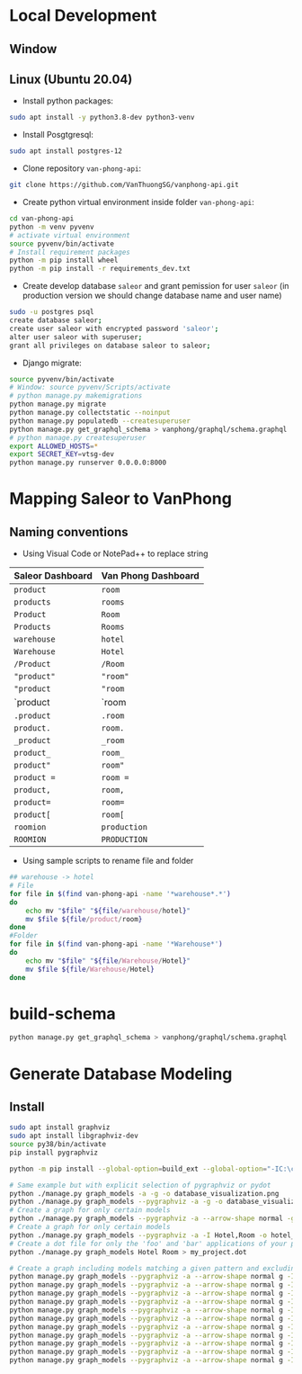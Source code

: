 # Local Development
## Window

## Linux (Ubuntu 20.04)

- Install python packages:

```bash
sudo apt install -y python3.8-dev python3-venv
```

- Install Posgtgresql:

```bash
sudo apt install postgres-12
```

- Clone repository `van-phong-api`:

```bash
git clone https://github.com/VanThuongSG/vanphong-api.git
```
- Create python virtual environment inside folder `van-phong-api`:

```bash
cd van-phong-api
python -m venv pyvenv
# activate virtual environment
source pyvenv/bin/activate
# Install requirement packages
python -m pip install wheel
python -m pip install -r requirements_dev.txt
```

- Create develop database `saleor` and grant pemission for user `saleor` (in production version we should change database name and user name)

```bash
sudo -u postgres psql
create database saleor;
create user saleor with encrypted password 'saleor';
alter user saleor with superuser;
grant all privileges on database saleor to saleor;
```

- Django migrate:

```bash
source pyvenv/bin/activate
# Window: source pyvenv/Scripts/activate
# python manage.py makemigrations
python manage.py migrate
python manage.py collectstatic --noinput
python manage.py populatedb --createsuperuser
python manage.py get_graphql_schema > vanphong/graphql/schema.graphql
# python manage.py createsuperuser
export ALLOWED_HOSTS=*
export SECRET_KEY=vtsg-dev
python manage.py runserver 0.0.0.0:8000
```

# Mapping Saleor to VanPhong
## Naming conventions
- Using Visual Code or NotePad++ to replace string

| Saleor Dashboard   |      Van Phong Dashboard      |
|----------|--------------|
| `product` |  `room` |
| `products` |    `rooms`   |
| `Product` | `Room` |
| `Products` | `Rooms` |
| `warehouse` | `hotel` |
| `Warehouse` | `Hotel` |
| `/Product` | `/Room` |
| `"product"` | `"room"` |
| `"product` | `"room` |
| \`product | \`room |
| `.product` | `.room` |
| `product.` | `room.` |
| `_product` | `_room` |
| `product_` | `room_` |
| `product"` | `room"` |
| `product =` | `room =` |
| `product,` | `room,` |
| `product=` | `room=` |
| `product[` | `room[` |
| `roomion` | `production` |
| `ROOMION` | `PRODUCTION` |


- Using sample scripts to rename file and folder

```sh
## warehouse -> hotel
# File
for file in $(find van-phong-api -name '*warehouse*.*')
do
    echo mv "$file" "${file/warehouse/hotel}"
    mv $file ${file/product/room}
done
#Folder
for file in $(find van-phong-api -name '*Warehouse*')
do
    echo mv "$file" "${file/Warehouse/Hotel}"
    mv $file ${file/Warehouse/Hotel}
done
```

# build-schema 
```bash
python manage.py get_graphql_schema > vanphong/graphql/schema.graphql
```

# Generate Database Modeling
## Install

```bash
sudo apt install graphviz
sudo apt install libgraphviz-dev
source py38/bin/activate
pip install pygraphviz

python -m pip install --global-option=build_ext --global-option="-IC:\cygwin64\usr\include" --global-option="-LC:\cygwin64\lib\graphviz-2.40" pygraphviz

# Same example but with explicit selection of pygraphviz or pydot
python ./manage.py graph_models -a -g -o database_visualization.png
python ./manage.py graph_models --pygraphviz -a -g -o database_visualization.svg
# Create a graph for only certain models
python ./manage.py graph_models --pygraphviz -a --arrow-shape normal -g -o database_visualization.svg
# Create a graph for only certain models
python ./manage.py graph_models --pygraphviz -a -I Hotel,Room -o hotel_room_subsystem.png
# Create a dot file for only the 'foo' and 'bar' applications of your project
python ./manage.py graph_models Hotel Room > my_project.dot

# Create a graph including models matching a given pattern and excluding some of them
python manage.py graph_models --pygraphviz -a --arrow-shape normal g -I *Payment*,*Transaction* -o database_model/saleor.payment.png
python manage.py graph_models --pygraphviz -a --arrow-shape normal g -I *Order*,*Fulfillment*,*Invoice*,*Checkout* -o database_model/saleor.order.png
python manage.py graph_models --pygraphviz -a --arrow-shape normal g -I *Hotel*,*Allocation*,*Stock* -o database_model/saleor.hotel.png
python manage.py graph_models --pygraphviz -a --arrow-shape normal g -I *Shipping* -o database_model/saleor.shipping.png
python manage.py graph_models --pygraphviz -a --arrow-shape normal g -I *Webhook* -o database_model/saleor.webhook.png
python manage.py graph_models --pygraphviz -a --arrow-shape normal g -I *Checkout* -o database_model/saleor.checkout.png
python manage.py graph_models --pygraphviz -a --arrow-shape normal g -I *Customer*,*User*,*Address*,*Permissions*,*Staff* -o database_model/saleor.account.png
python manage.py graph_models --pygraphviz -a --arrow-shape normal g -I *Room*,*VariantImage*,*Occurrence*,*AttributeTranslation*,*Attribute*,*Category* -o database_model/saleor.room.png
python manage.py graph_models --pygraphviz -a --arrow-shape normal g -I *Order*,*Fulfillment*,*Booking*,*Checkout*,*Payment*,*Transaction* -o database_model/saleor.order.png
python manage.py graph_models --pygraphviz -a --arrow-shape normal g -I *Hotel*,*Room*,*Checkout*,*Order*,*Allocation*,*Stock* -o database_model/saleor.hotel.png
python manage.py graph_models --pygraphviz -a --arrow-shape normal g -I *Hotel*,*Room* -o erd/hotel.svg
```

